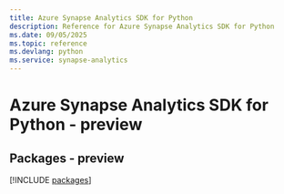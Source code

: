```yaml
---
title: Azure Synapse Analytics SDK for Python
description: Reference for Azure Synapse Analytics SDK for Python
ms.date: 09/05/2025
ms.topic: reference
ms.devlang: python
ms.service: synapse-analytics
---
```

# Azure Synapse Analytics SDK for Python - preview
## Packages - preview
[!INCLUDE [packages](synapse-analytics-index.md)]